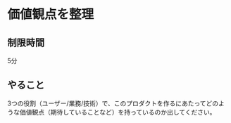 # 価値観点を整理

## 制限時間

5分

## やること

3つの役割（ユーザー/業務/技術）で、このプロダクトを作るにあたってどのような価値観点（期待していることなど）を持っているのか出してください。
